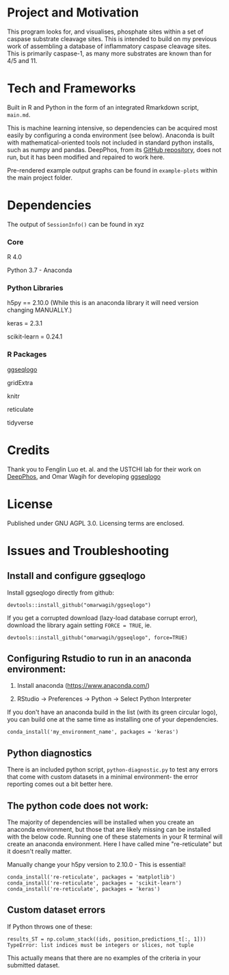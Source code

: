 # Project and Motivation

This program looks for, and visualises, phosphate sites within a set of caspase substrate cleavage sites. This is intended to build on my previous work of assembling a database of inflammatory caspase cleavage sites. This is primarily caspase-1, as many more substrates are known than for 4/5 and 11.

# Tech and Frameworks

Built in R and Python in the form of an integrated Rmarkdown script, ```main.md```.

This is machine learning intensive, so dependencies can be acquired most easily by configuring a conda environment (see below). Anaconda is built with mathematical-oriented tools not included in standard python installs, such as numpy and pandas. DeepPhos, from its [GitHub repository](https://github.com/USTC-HIlab/DeepPhos), does not run, but it has been modified and repaired to work here.

Pre-rendered example output graphs can be found in ```example-plots``` within the main project folder.

# Dependencies

The output of ```SessionInfo()``` can be found in xyz

### Core

R 4.0

Python 3.7 - Anaconda 

### Python Libraries 

h5py == 2.10.0 (While this is an anaconda library it will need version changing MANUALLY.)

keras = 2.3.1

scikit-learn = 0.24.1

### R Packages

[ggseqlogo](https://omarwagih.github.io/ggseqlogo/)

gridExtra

knitr

reticulate

tidyverse

# Credits

Thank you to Fenglin Luo et. al. and the USTCHI lab for their work on [DeepPhos](https://academic.oup.com/bioinformatics/article/35/16/2766/5270665), and Omar Wagih for developing [ggseqlogo](https://academic.oup.com/bioinformatics/article/33/22/3645/3980251)

# License

Published under GNU AGPL 3.0. Licensing terms are enclosed.

# Issues and Troubleshooting

## Install and configure ggseqlogo

Install ggseqlogo directly from github:

```
devtools::install_github("omarwagih/ggseqlogo")
```

If you get a corrupted download (lazy-load database corrupt error), download the library again setting ```FORCE = TRUE```, ie.

```
devtools::install_github("omarwagih/ggseqlogo", force=TRUE)
```

## Configuring Rstudio to run in an anaconda environment:

1) Install anaconda (https://www.anaconda.com/)

2) RStudio -> Preferences -> Python -> Select Python Interpreter

If you don't have an anaconda build in the list (with its green circular logo), you can build one at the same time as installing one of your dependencies.
```
conda_install('my_environment_name', packages = 'keras')
```

## Python diagnostics
There is an included python script, ```python-diagnostic.py``` to test any errors that come with custom datasets in a minimal environment- the error reporting comes out a bit better here.

## The python code does not work:
The majority of dependencies will be installed when you create an anaconda environment, but those that are likely missing can be installed with the below code. Running one of these statements in your R terminal will create an anaconda environment. Here I have called mine "re-reticulate" but it doesn't really matter. 

Manually change your h5py version to 2.10.0 - This is essential!

```
conda_install('re-reticulate', packages = 'matplotlib')
conda_install('re-reticulate', packages = 'scikit-learn')
conda_install('re-reticulate', packages = 'keras')
```

## Custom dataset errors

If Python throws one of these:

```
results_ST = np.column_stack((ids, position,predictions_t[:, 1]))
TypeError: list indices must be integers or slices, not tuple 
```

This actually means that there are no examples of the criteria in your submitted dataset.


